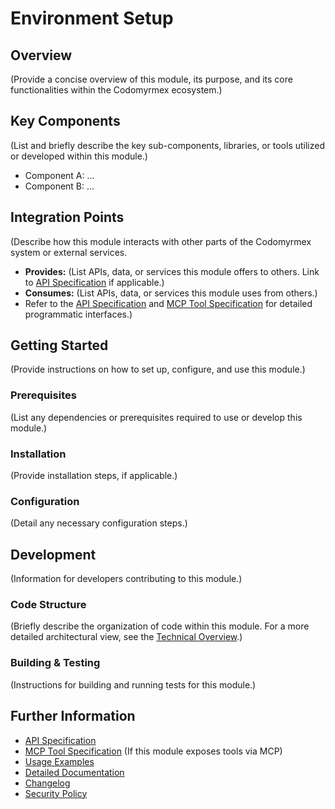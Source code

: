 # Environment Setup

## Overview

(Provide a concise overview of this module, its purpose, and its core functionalities within the Codomyrmex ecosystem.)

## Key Components

(List and briefly describe the key sub-components, libraries, or tools utilized or developed within this module.)

- Component A: ...
- Component B: ...

## Integration Points

(Describe how this module interacts with other parts of the Codomyrmex system or external services.
- **Provides:** (List APIs, data, or services this module offers to others. Link to [API Specification](API_SPECIFICATION.md) if applicable.)
- **Consumes:** (List APIs, data, or services this module uses from others.)
- Refer to the [API Specification](API_SPECIFICATION.md) and [MCP Tool Specification](MCP_TOOL_SPECIFICATION.md) for detailed programmatic interfaces.)

## Getting Started

(Provide instructions on how to set up, configure, and use this module.)

### Prerequisites

(List any dependencies or prerequisites required to use or develop this module.)

### Installation

(Provide installation steps, if applicable.)

### Configuration

(Detail any necessary configuration steps.)

## Development

(Information for developers contributing to this module.)

### Code Structure

(Briefly describe the organization of code within this module. For a more detailed architectural view, see the [Technical Overview](./docs/technical_overview.md).)

### Building & Testing

(Instructions for building and running tests for this module.)

## Further Information

- [API Specification](API_SPECIFICATION.md)
- [MCP Tool Specification](MCP_TOOL_SPECIFICATION.md) (If this module exposes tools via MCP)
- [Usage Examples](USAGE_EXAMPLES.md)
- [Detailed Documentation](./docs/index.md)
- [Changelog](CHANGELOG.md)
- [Security Policy](SECURITY.md) 